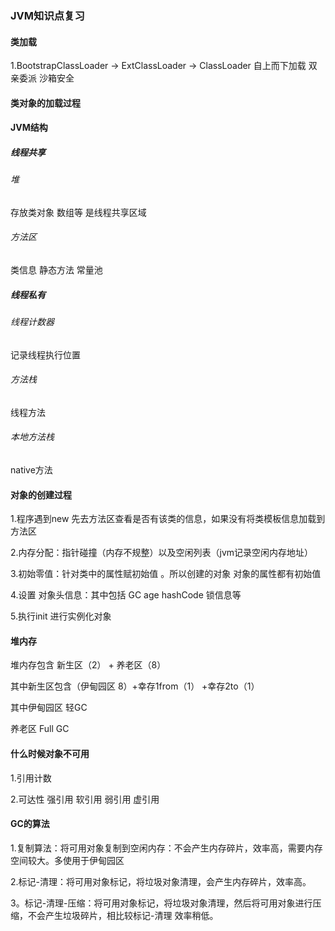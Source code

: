 ### JVM知识点复习

#### 类加载

1.BootstrapClassLoader -> ExtClassLoader -> ClassLoader  自上而下加载 双亲委派 沙箱安全

#### 类对象的加载过程



#### JVM结构

##### 线程共享

###### 堆

存放类对象 数组等 是线程共享区域

###### 方法区

类信息 静态方法 常量池

##### 线程私有

###### 线程计数器

记录线程执行位置

###### 方法栈

线程方法

###### 本地方法栈

native方法

#### 对象的创建过程

1.程序遇到new 先去方法区查看是否有该类的信息，如果没有将类模板信息加载到方法区

2.内存分配：指针碰撞（内存不规整）以及空闲列表（jvm记录空闲内存地址）

3.初始零值：针对类中的属性赋初始值 。所以创建的对象 对象的属性都有初始值

4.设置 对象头信息：其中包括 GC age  hashCode 锁信息等

5.执行init 进行实例化对象

#### 堆内存

堆内存包含 新生区（2） + 养老区（8）

其中新生区包含（伊甸园区 8）+幸存1from（1） +幸存2to（1）

其中伊甸园区 轻GC

养老区 Full GC

#### 什么时候对象不可用

1.引用计数

2.可达性  强引用 软引用 弱引用 虚引用

#### GC的算法

1.复制算法：将可用对象复制到空闲内存：不会产生内存碎片，效率高，需要内存空间较大。多使用于伊甸园区

2.标记-清理：将可用对象标记，将垃圾对象清理，会产生内存碎片，效率高。

3。标记-清理-压缩：将可用对象标记，将垃圾对象清理，然后将可用对象进行压缩，不会产生垃圾碎片，相比较标记-清理 效率稍低。











​                                

​                                                                                                                                                                                                                      















